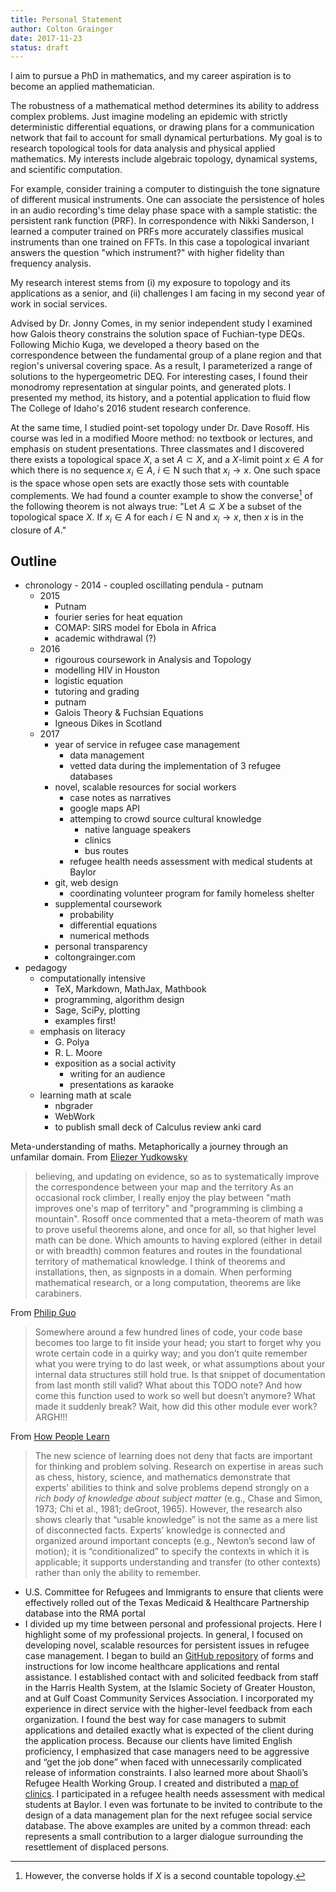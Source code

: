 ```yaml
---
title: Personal Statement
author: Colton Grainger
date: 2017-11-23
status: draft
---
```


I aim to pursue a PhD in mathematics, and my career aspiration is to become an applied mathematician.

The robustness of a mathematical method determines its ability to address complex problems. Just imagine modeling an epidemic with strictly deterministic differential equations, or drawing plans for a communication network that fail to account for small dynamical perturbations. My goal is to research topological tools for data analysis and physical applied mathematics. My interests include algebraic topology, dynamical systems, and scientific computation.

For example, consider training a computer to distinguish the tone signature of different musical instruments. One can associate the persistence of holes in an audio recording's time delay phase space with a sample statistic: the persistent rank function (PRF). In correspondence with Nikki Sanderson, I learned a computer trained on PRFs more accurately classifies musical instruments than one trained on FFTs. In this case a topological invariant answers the question "which instrument?" with higher fidelity than frequency analysis.

My research interest stems from (i) my exposure to topology and its applications as a senior, and (ii) challenges I am facing in my second year of work in social services. 

Advised by Dr. Jonny Comes, in my senior independent study I examined how Galois theory constrains the solution space of Fuchian-type DEQs. Following Michio Kuga, we developed a theory based on the correspondence between the fundamental group of a plane region and that region's universal covering space. As a result, I parameterized a range of solutions to the hypergeometric DEQ. For interesting cases, I found their monodromy representation at singular points, and generated plots. I presented my method, its history, and a potential application to fluid flow The College of Idaho's 2016 student research conference.

At the same time, I studied point-set topology under Dr. Dave Rosoff. His course was led in a modified Moore method: no textbook or lectures, and emphasis on student presentations. Three classmates and I discovered there exists a topological space $X$, a set $A\subset X$, and a $X$-limit point $x \in A$ for which there is no sequence $x_i \in A$, $i \in \mathrm{N}$ such that $x_i \to x$. One such space is the space whose open sets are exactly those sets with countable complements. We had found a counter example to show the converse[^converse] of the following theorem is not always true: "Let $A \subseteq X$ be a subset of the topological space $X$. If $x_i \in A$ for each $i \in \mathrm{N}$ and $x_i \to x$, then $x$ is in the closure of $A$." 

<!---
representative sets of data can be used to create simplicial complexes can be computationally implemented jkk

From my study of Galois theory with Dr. Jonny Comes, my introduction to topology equations with Dr. Jonny Comes, and Prof. Dave Rosoff, and continuing 

I am ambitious to participate in dialogue persistent homology as a tool for understanding the shape of data. 
--->

## Outline

- chronology
		- 2014
		- coupled oscillating pendula
		- putnam
	- 2015
		- Putnam
		- fourier series for heat equation
		- COMAP: SIRS model for Ebola in Africa
		- academic withdrawal (?)
	- 2016
		- rigourous coursework in Analysis and Topology
		- modelling HIV in Houston
		- logistic equation
		- tutoring and grading 
		- putnam
		- Galois Theory & Fuchsian Equations 
		- Igneous Dikes in Scotland
	- 2017 
		- year of service in refugee case management
			- data management
			- vetted data during the implementation of 3 refugee databases
		- novel, scalable resources for social workers
			- case notes as narratives
			- google maps API
			- attemping to crowd source cultural knowledge
				- native language speakers
				- clinics 
				- bus routes
			- refugee health needs assessment with medical students at Baylor
		- git, web design
			- coordinating volunteer program for family homeless shelter
		- supplemental coursework
			- probability 
			- differential equations
			- numerical methods
		- personal transparency
		- coltongrainger.com
- pedagogy
	- computationally intensive
		- TeX, Markdown, MathJax, Mathbook
		- programming, algorithm design
		- Sage, SciPy, plotting
		- examples first!
	- emphasis on literacy
		- G. Polya
		- R. L. Moore
		- exposition as a social activity
			- writing for an audience
			- presentations as karaoke
	- learning math at scale
		- nbgrader
		- WebWork
		- to publish small deck of Calculus review anki card

Meta-understanding of maths. Metaphorically a journey through an unfamilar domain. From [Eliezer Yudkowsky](http://lesswrong.com/lw/31/what_do_we_mean_by_rationality/)
> believing, and updating on evidence, so as to systematically improve the correspondence between your map and the territory
As an occasional rock climber, I really enjoy the play between "math improves one's map of territory" and "programming is climbing a mountain". Rosoff once commented that a meta-theorem of math was to prove useful theorems alone, and once for all, so that higher level math can be done. Which amounts to having explored (either in detail or with breadth) common features and routes in the foundational territory of mathematical knowledge. I think of theorems and installations, then, as signposts in a domain. When performing mathematical research, or a long computation, theorems are like carabiners.

From [Philip Guo](https://www.oreilly.com/ideas/code-carabiners-essential-protection-tools-for-safe-programming)
> Somewhere around a few hundred lines of code, your code base becomes too large to fit inside your head; you start to forget why you wrote certain code in a quirky way; and you don’t quite remember what you were trying to do last week, or what assumptions about your internal data structures still hold true. Is that snippet of documentation from last month still valid? What about this TODO note? And how come this function used to work so well but doesn’t anymore? What made it suddenly break? Wait, how did this other module ever work? ARGH!!!

From [How People Learn](https://www.colorado.edu/MCDB/LearningBiology/readings/How-people-learn.pdf) 
> The new science of learning does not deny that facts are important for thinking and problem solving. Research on expertise in areas such as chess, history, science, and mathematics demonstrate that experts’ abilities to think and solve problems depend strongly on a *rich body of knowledge about subject matter* (e.g., Chase and Simon, 1973; Chi et al., 1981; deGroot, 1965).  However, the research also shows clearly that “usable knowledge” is not the same as a mere list of disconnected facts. Experts’ knowledge is connected and organized around important concepts (e.g., Newton’s second law of motion); it is “conditionalized” to specify the contexts in which it is applicable; it supports understanding and transfer (to other contexts) rather than only the ability to remember.

- U.S. Committee for Refugees and Immigrants to ensure that clients were effectively rolled out of the Texas Medicaid \& Healthcare Partnership database into the RMA portal
- I divided up my time between personal and professional projects. Here I highlight some of my professional projects. In general, I focused on developing novel, scalable resources for persistent issues in refugee case management. I began to build an [GitHub repository](https://github.com/coltongrainger/ymca-resources) of forms and instructions for low income healthcare applications and rental assistance. I established contact with and solicited feedback from staff in the Harris Health System, at the Islamic Society of Greater Houston, and at Gulf Coast Community Services Association. I incorporated my experience in direct service with the higher-level feedback from each organization. I found the best way for case managers to submit applications and detailed exactly what is expected of the client during the application process. Because our clients have limited English proficiency, I emphasized that case managers need to be aggressive and “get the job done” when faced with unnecessarily complicated release of information constraints. I also learned more about Shaoli’s Refugee Health Working Group. I created and distributed a [map of clinics](https://drive.google.com/open?id=1kk9yn6-4nifHLIf2tGYbW_7PiYo&usp=sharing). I participated in a refugee health needs assessment with medical students at Baylor. I even was fortunate to be invited to contribute to the design of a data management plan for the next refugee social service database. The above examples are united by a common thread: each represents a small contribution to a larger dialogue surrounding the resettlement of displaced persons.

[^converse]: However, the converse holds if $X$ is a second countable topology.
